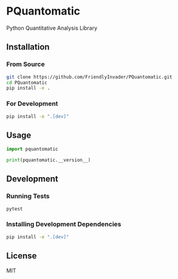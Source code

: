 # PQuantomatic

Python Quantitative Analysis Library

## Installation

### From Source

```bash
git clone https://github.com/FriendlyInvader/PQuantomatic.git
cd PQuantomatic
pip install -e .
```

### For Development

```bash
pip install -e ".[dev]"
```

## Usage

```python
import pquantomatic

print(pquantomatic.__version__)
```

## Development

### Running Tests

```bash
pytest
```

### Installing Development Dependencies

```bash
pip install -e ".[dev]"
```

## License

MIT
